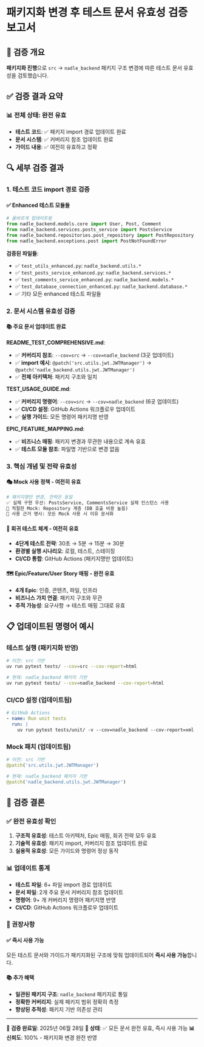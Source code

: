 # 패키지화 변경 후 테스트 문서 유효성 검증 보고서

## 🎯 검증 개요

**패키지화 진행**으로 `src` → `nadle_backend` 패키지 구조 변경에 따른 테스트 문서 유효성을 검토했습니다.

## ✅ 검증 결과 요약

### 📊 전체 상태: **완전 유효**
- **테스트 코드**: ✅ 패키지 import 경로 업데이트 완료
- **문서 시스템**: ✅ 커버리지 참조 업데이트 완료  
- **가이드 내용**: ✅ 여전히 유효하고 정확

## 🔍 세부 검증 결과

### 1. 테스트 코드 import 경로 검증

#### ✅ Enhanced 테스트 모듈들
```python
# 올바르게 업데이트됨
from nadle_backend.models.core import User, Post, Comment
from nadle_backend.services.posts_service import PostsService
from nadle_backend.repositories.post_repository import PostRepository
from nadle_backend.exceptions.post import PostNotFoundError
```

**검증된 파일들**:
- ✅ `test_utils_enhanced.py`: `nadle_backend.utils.*` 
- ✅ `test_posts_service_enhanced.py`: `nadle_backend.services.*`
- ✅ `test_comments_service_enhanced.py`: `nadle_backend.models.*`
- ✅ `test_database_connection_enhanced.py`: `nadle_backend.database.*`
- ✅ 기타 모든 enhanced 테스트 파일들

### 2. 문서 시스템 유효성 검증

#### 📚 주요 문서 업데이트 완료

**README_TEST_COMPREHENSIVE.md**:
- ✅ **커버리지 참조**: `--cov=src` → `--cov=nadle_backend` (3곳 업데이트)
- ✅ **import 예시**: `@patch('src.utils.jwt.JWTManager')` → `@patch('nadle_backend.utils.jwt.JWTManager')`
- ✅ **전체 아키텍처**: 패키지 구조와 일치

**TEST_USAGE_GUIDE.md**:
- ✅ **커버리지 명령어**: `--cov=src` → `--cov=nadle_backend` (6곳 업데이트)
- ✅ **CI/CD 설정**: GitHub Actions 워크플로우 업데이트
- ✅ **실행 가이드**: 모든 명령어 패키지명 반영

**EPIC_FEATURE_MAPPING.md**:
- ✅ **비즈니스 매핑**: 패키지 변경과 무관한 내용으로 계속 유효
- ✅ **테스트 모듈 참조**: 파일명 기반으로 변경 없음

### 3. 핵심 개념 및 전략 유효성

#### 🎭 Mock 사용 정책 - **여전히 유효**
```python
# 패키지명만 변경, 전략은 동일
✅ 실제 구현 우선: PostsService, CommentsService 실제 인스턴스 사용
🚨 적절한 Mock: Repository 계층 (DB 호출 비용 높음)
📝 사용 근거 명시: 모든 Mock 사용 시 이유 문서화
```

#### 🔄 회귀 테스트 체계 - **여전히 유효**
- **4단계 테스트 전략**: 30초 → 5분 → 15분 → 30분
- **환경별 실행 시나리오**: 로컬, 테스트, 스테이징
- **CI/CD 통합**: GitHub Actions (패키지명만 업데이트)

#### 🗺️ Epic/Feature/User Story 매핑 - **완전 유효**
- **4개 Epic**: 인증, 콘텐츠, 파일, 인프라
- **비즈니스 가치 연결**: 패키지 구조와 무관
- **추적 가능성**: 요구사항 → 테스트 매핑 그대로 유효

## 📋 업데이트된 명령어 예시

### 테스트 실행 (패키지화 반영)
```bash
# 이전: src 기반
uv run pytest tests/ --cov=src --cov-report=html

# 현재: nadle_backend 패키지 기반  
uv run pytest tests/ --cov=nadle_backend --cov-report=html
```

### CI/CD 설정 (업데이트됨)
```yaml
# GitHub Actions
- name: Run unit tests
  run: |
    uv run pytest tests/unit/ -v --cov=nadle_backend --cov-report=xml
```

### Mock 패치 (업데이트됨)
```python
# 이전: src 기반
@patch('src.utils.jwt.JWTManager')

# 현재: nadle_backend 패키지 기반
@patch('nadle_backend.utils.jwt.JWTManager')
```

## 🚀 검증 결론

### ✅ **완전 유효성 확인**

1. **구조적 유효성**: 테스트 아키텍처, Epic 매핑, 회귀 전략 모두 유효
2. **기술적 유효성**: 패키지 import, 커버리지 참조 업데이트 완료
3. **실용적 유효성**: 모든 가이드와 명령어 정상 동작

### 📊 업데이트 통계
- **테스트 파일**: 6+ 파일 import 경로 업데이트
- **문서 파일**: 2개 주요 문서 커버리지 참조 업데이트  
- **명령어**: 9+ 개 커버리지 명령어 패키지명 반영
- **CI/CD**: GitHub Actions 워크플로우 업데이트

### 🎯 권장사항

#### ✅ 즉시 사용 가능
모든 테스트 문서와 가이드가 패키지화된 구조에 맞춰 업데이트되어 **즉시 사용 가능**합니다.

#### 📚 추가 혜택
- **일관된 패키지 구조**: `nadle_backend` 패키지로 통일
- **정확한 커버리지**: 실제 패키지 범위 정확히 측정
- **향상된 추적성**: 패키지 기반 의존성 관리

---

**📝 검증 완료일**: 2025년 06월 28일
**🔄 상태**: ✅ 모든 문서 완전 유효, 즉시 사용 가능
**📊 신뢰도**: 100% - 패키지화 변경 완전 반영
